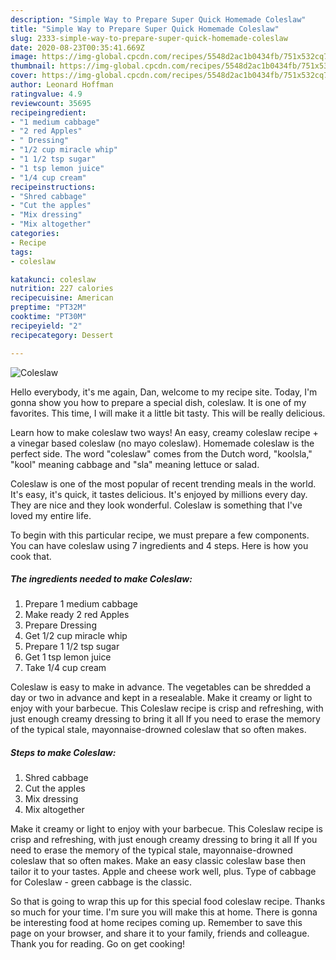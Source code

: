 ```yaml
---
description: "Simple Way to Prepare Super Quick Homemade Coleslaw"
title: "Simple Way to Prepare Super Quick Homemade Coleslaw"
slug: 2333-simple-way-to-prepare-super-quick-homemade-coleslaw
date: 2020-08-23T00:35:41.669Z
image: https://img-global.cpcdn.com/recipes/5548d2ac1b0434fb/751x532cq70/coleslaw-recipe-main-photo.jpg
thumbnail: https://img-global.cpcdn.com/recipes/5548d2ac1b0434fb/751x532cq70/coleslaw-recipe-main-photo.jpg
cover: https://img-global.cpcdn.com/recipes/5548d2ac1b0434fb/751x532cq70/coleslaw-recipe-main-photo.jpg
author: Leonard Hoffman
ratingvalue: 4.9
reviewcount: 35695
recipeingredient:
- "1 medium cabbage"
- "2 red Apples"
- " Dressing"
- "1/2 cup miracle whip"
- "1 1/2 tsp sugar"
- "1 tsp lemon juice"
- "1/4 cup cream"
recipeinstructions:
- "Shred cabbage"
- "Cut the apples"
- "Mix dressing"
- "Mix altogether"
categories:
- Recipe
tags:
- coleslaw

katakunci: coleslaw 
nutrition: 227 calories
recipecuisine: American
preptime: "PT32M"
cooktime: "PT30M"
recipeyield: "2"
recipecategory: Dessert

---
```



![Coleslaw](https://img-global.cpcdn.com/recipes/5548d2ac1b0434fb/751x532cq70/coleslaw-recipe-main-photo.jpg)

Hello everybody, it's me again, Dan, welcome to my recipe site. Today, I'm gonna show you how to prepare a special dish, coleslaw. It is one of my favorites. This time, I will make it a little bit tasty. This will be really delicious.

Learn how to make coleslaw two ways! An easy, creamy coleslaw recipe + a vinegar based coleslaw (no mayo coleslaw). Homemade coleslaw is the perfect side. The word &#34;coleslaw&#34; comes from the Dutch word, &#34;koolsla,&#34; &#34;kool&#34; meaning cabbage and &#34;sla&#34; meaning lettuce or salad.

Coleslaw is one of the most popular of recent trending meals in the world. It's easy, it's quick, it tastes delicious. It's enjoyed by millions every day. They are nice and they look wonderful. Coleslaw is something that I've loved my entire life.


To begin with this particular recipe, we must prepare a few components. You can have coleslaw using 7 ingredients and 4 steps. Here is how you cook that.

<!--inarticleads1-->

##### The ingredients needed to make Coleslaw:

1. Prepare 1 medium cabbage
1. Make ready 2 red Apples
1. Prepare  Dressing
1. Get 1/2 cup miracle whip
1. Prepare 1 1/2 tsp sugar
1. Get 1 tsp lemon juice
1. Take 1/4 cup cream


Coleslaw is easy to make in advance. The vegetables can be shredded a day or two in advance and kept in a resealable. Make it creamy or light to enjoy with your barbecue. This Coleslaw recipe is crisp and refreshing, with just enough creamy dressing to bring it all If you need to erase the memory of the typical stale, mayonnaise-drowned coleslaw that so often makes. 

<!--inarticleads2-->

##### Steps to make Coleslaw:

1. Shred cabbage
1. Cut the apples
1. Mix dressing
1. Mix altogether


Make it creamy or light to enjoy with your barbecue. This Coleslaw recipe is crisp and refreshing, with just enough creamy dressing to bring it all If you need to erase the memory of the typical stale, mayonnaise-drowned coleslaw that so often makes. Make an easy classic coleslaw base then tailor it to your tastes. Apple and cheese work well, plus. Type of cabbage for Coleslaw - green cabbage is the classic. 

So that is going to wrap this up for this special food coleslaw recipe. Thanks so much for your time. I'm sure you will make this at home. There is gonna be interesting food at home recipes coming up. Remember to save this page on your browser, and share it to your family, friends and colleague. Thank you for reading. Go on get cooking!
